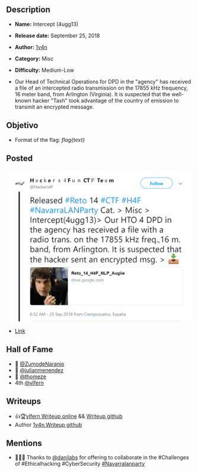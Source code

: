 ## Description

- **Name:** Intercept (4ugg13)
- **Release date:** September 25, 2018
- **Author:** [1v4n](https://twitter.com/1r0Dm48O)
- **Category:** Misc
- **Difficulty:** Medium-Low

- Our Head of Technical Operations for DPD in the "agency" has received a file of an intercepted radio transmission on the 17855 kHz frequency, 16 meter band, from Arlington (Virginia). It is suspected that the well-known hacker "Tash" took advantage of the country of emission to transmit an encrypted message.

## Objetivo

- Format of the flag: *flag{text}*

## Posted

![hackers4fun_reto_14_post_tw](./Reto_14_tw_post.png)
- [Link](https://twitter.com/Hackers4F/status/1044580319217704960)

## Hall of Fame

- 🥇 [@ZumodeNaranjo](https://twitter.com/ZumodeNaranjo)
- 🥈 [@julianmenendez](https://twitter.com/julianmenendez)
- 🥉 [@thomeze](https://twitter.com/thomeze)
- 4th [@vlfern](https://twitter.com/vlfern)

## Writeups

- 👍🏆[vlfern Writeup online](http://www.elblogdevictor.es/writeup-reto-14-ctf-h4f-navarralanparty/) && [Writeup github](https://github.com/hackers4f/hackers4fun-writeups/blob/master/challenges/Misc/Reto_14_NLP_H4F_Intercept_4ugg13/Intercept_4ugg13_Reto_14_H4F_vlem.pdf)
- Author [1v4n Writeup github](https://github.com/hackers4f/hackers4fun-writeups/blob/master/challenges/Misc/Reto_14_NLP_H4F_Intercept_4ugg13/LNP-Challenges-Misc-4ugg13-H4F-1v4n_.pdf)

## Mentions

- 👏👏👏 Thanks to [@danilabs](https://twitter.com/danilabs) for offering to collaborate in the #Challenges of #Ethicalhacking #CyberSecurity [#Navarralanparty](https://twitter.com/navarralanparty)
